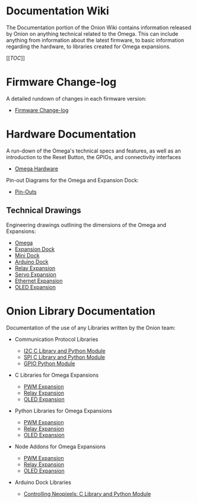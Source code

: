# Documentation Wiki

The Documentation portion of the Onion Wiki contains information released by Onion on anything technical related to the Omega. This can include anything from information about the latest firmware, to basic information regarding the hardware, to libraries created for Omega expansions.

[[_TOC_]]



[//]: # (Firmware Change-log)

# Firmware Change-log

A detailed rundown of changes in each firmware version:
* [Firmware Change-log](./Firmware-Changelog)



[//]: # (Hardware Documentation)

# Hardware Documentation

A run-down of the Omega's technical specs and features, as well as an introduction to the Reset Button, the GPIOs, and connectivity interfaces
* [Omega Hardware](./Hardware/Omega-Hardware)


Pin-out Diagrams for the Omega and Expansion Dock:
* [Pin-Outs](./Hardware/Pinout-Diagram)


## Technical Drawings

Engineering drawings outlining the dimensions of the Omega and Expansions:
* [Omega](./Hardware/Technical-Drawings/OMEGA_DRAWING.pdf)
* [Expansion Dock](./Hardware/Technical-Drawings/EXPANSION_DOCK_DRAWING.pdf)
* [Mini Dock](./Hardware/Technical-Drawings/MINI_DOCK_DRAWING.pdf)
* [Arduino Dock](./Hardware/Technical-Drawings/ARDUINO_DOCK_DRAWING.PDF)
* [Relay Expansion](./Hardware/Technical-Drawings/RELAY_EXPANSION_DRAWING.PDF)
* [Servo Expansion](./Hardware/Technical-Drawings/SERVO_EXPANSION_DRAWING.PDF)
* [Ethernet Expansion](./Hardware/Technical-Drawings/ETHERNET_EXPANSION_DRAWING.PDF)
* [OLED Expansion](./Hardware/Technical-Drawings/OLED_EXPANSION_DRAWING.PDF)



[//]: # (Onion Library Documentation)

# Onion Library Documentation

Documentation of the use of any Libraries written by the Onion team:

* Communication Protocol Libraries
  * [I2C C Library and Python Module](./Libraries/I2C-Library)
  * [SPI C Library and Python Module](./Libraries/SPI-Library)
  * [GPIO Python Module](./Libraries/GPIO-Library)
* C Libraries for Omega Expansions
  * [PWM Expansion](./Libraries/pwm-expansion-library-c-documentation)
  * [Relay Expansion](./Libraries/relay-expansion-library-c-documentation)
  * [OLED Expansion](./Libraries/oled-expansion-library-c-documentation)
* Python Libraries for Omega Expansions
  * [PWM Expansion](./Libraries/pwm-python-module)
  * [Relay Expansion](./Libraries/relay-python-module)
  * [OLED Expansion](./Libraries/oled-python-module)
* Node Addons for Omega Expansions
  * [PWM Expansion](./Libraries/pwm-exp-node-documentation)
  * [Relay Expansion](./Libraries/relay-exp-node-documentation)
  * [OLED Expansion](./Libraries/oled-node-documentation)
  
* Arduino Dock Libraries
  * [Controlling Neopixels: C Library and Python Module](./Libraries/Arduino-Dock-Neopixel-Library)
